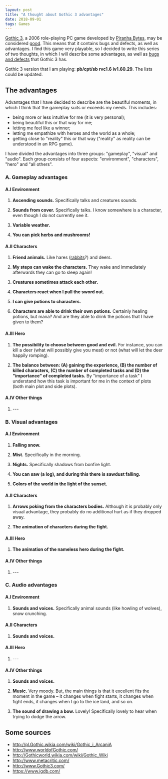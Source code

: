 ```yaml
---
layout: post
title: "A thought about Gothic 3 advantages"
date: 2018-09-01
tags: Games
---
```


[Gothic 3](http://www.Gothic3.com/), a 2006 role-playing PC game developed by [Piranha Bytes](https://www.igdb.com/companies/piranha-bytes), may be considered [good](http://www.metacritic.com/game/pc/Gothic-3). This means that it contains bugs and defects, as well as advantages. I find this game very playable, so I decided to write this series of two thoughts, in which I will describe some advantages, as well as [bugs and defects]() that Gothic 3 has.

Gothic 3 version that I am playing: **pb/cpt/sb rvc1.6 iv1.60.29**. The lists could be updated.

## The advantages

Advantages that I have decided to describe are the beautiful moments, in which I think that the gameplay suits or exceeds my needs. This includes:
- being more or less intuitive for me (it is very personal);
- being beautiful this or that way for me;
- letting me feel like a winner;
- letting me empathize with heroes and the world as a whole;
- getting close to "reality" this or that way ("reality" as reality can be understood in an RPG game).

I have divided the advantages into three groups: "gameplay", "visual" and "audio". Each group consists of four aspects: "environment", "characters", "hero" and "all others".

### A. Gameplay advantages

#### A.I Environment

1. **Ascending sounds.** Specifically talks and creatures sounds.

2. **Sounds from cover.** Specifically talks. I know somewhere is a character, even though I do not currently see it.

3. **Variable weather.**

4. **You can pick herbs and mushrooms!**

#### A.II Characters

1. **Friend animals.** Like hares ([rabbits](http://www.worldofGothic.com/Gothic3/?go=g3insert_animals)?) and deers.

2. **My steps can wake the characters.** They wake and immediately afterwards they can go to sleep again!

3. **Creatures sometimes attack each other.**

4. **Characters react when I pull the sword out.**

5. **I can give potions to characters.**

6. **Characters are able to drink their own potions.** Certainly healing potions, but mana? And are they able to drink the potions that I have given to them?

#### A.III Hero

1. **The possibility to choose between good and evil.** For instance, you can kill a deer (what will possibly give you meat) or not (what will let the deer happily romping).

2. **The balance between: (A) gaining the experience, (B) the number of killed characters, (C) the number of completed tasks and (D) the "importance" of completed tasks.** By "importance of a task" I understand how this task is important for me in the context of plots (both main plot and side plots).

#### A.IV Other things

1. \-\-\-

### B. Visual advantages

#### A.I Environment

1. **Falling snow.**

2. **Mist.** Specifically in the morning.

3. **Nights.** Specifically shadows from bonfire light.

4. **You can saw (a log), and during this there is sawdust falling.**

5. **Colors of the world in the light of the sunset.**

#### A.II Characters

1. **Arrows poking from the characters bodies.** Although it is probably only visual advantage, they probably do no additional hurt as if they dropped away.

2. **The animation of characters during the fight.**

#### A.III Hero

1. **The animation of the nameless hero during the fight.**

#### A.IV Other things

1. \-\-\-

### C. Audio advantages

#### A.I Environment

1. **Sounds and voices.** Specifically animal sounds (like howling of wolves), snow crunching.

#### A.II Characters

1. **Sounds and voices.**

#### A.III Hero

1. \-\-\-

#### A.IV Other things

1. **Sounds and voices.**

2. **Music.** Very moody. But, the main things is that it excellent fits the moment in the game – it changes when fight starts, it changes when fight ends, it changes when I go to the ice land, and so on.

3. **The sound of drawing a bow.** Lovely! Specifically lovely to hear when trying to dodge the arrow.

## Some sources

- <http://pl.Gothic.wikia.com/wiki/Gothic_i_ArcaniA>
- <http://www.worldofGothic.com/>
- <http://Gothicworld.wikia.com/wiki/Gothic_Wiki>
- <http://www.metacritic.com/>
- <http://www.Gothic3.com/>
- <https://www.igdb.com/>